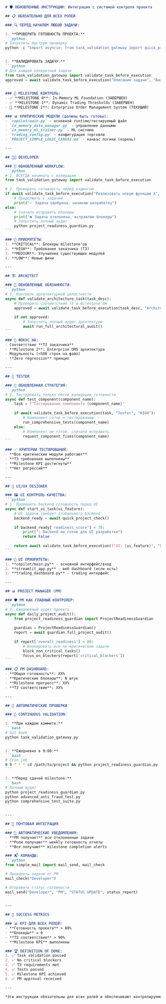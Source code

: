 ````markdown
# 🛡️ ОБНОВЛЕННЫЕ ИНСТРУКЦИИ: Интеграция с системой контроля проекта

## 📋 ОБЯЗАТЕЛЬНО ДЛЯ ВСЕХ РОЛЕЙ

### 🔍 ПЕРЕД НАЧАЛОМ ЛЮБОЙ ЗАДАЧИ:

1. **ПРОВЕРИТЬ ГОТОВНОСТЬ ПРОЕКТА:**
```python
# Запустить быструю проверку
python -c "import asyncio; from task_validation_gateway import quick_project_check; asyncio.run(quick_project_check())"
```

2. **ВАЛИДИРОВАТЬ ЗАДАЧУ:**
```python
# Для каждой конкретной задачи
from task_validation_gateway import validate_task_before_execution
approved = await validate_task_before_execution("Описание задачи", "Ваша_Роль", "Приоритет")
```

### 🎯 MILESTONE КОНТРОЛЬ:
- ✅ **MILESTONE 0**: In-Memory ML Foundation (ЗАВЕРШЕН)
- ✅ **MILESTONE 1**: Dynamic Trading Thresholds (ЗАВЕРШЕН) 
- 🚧 **MILESTONE 2**: Enterprise Order Management System (ТЕКУЩИЙ)

### 📊 КРИТИЧЕСКИЕ МОДУЛИ (должны быть готовы):
- `copilot/main.py` - основной runtime/тестируемый файл
- `in_memory_data_manager.py` - управление данными
- `in_memory_ml_trainer.py` - ML система
- `trading_config.py` - конфигурация торговли
- `PROJECT_SIMPLE_LOGIC_CANVAS.md` - канвас логики (корень)

---

## 👨‍💻 DEVELOPER

### 🚀 ОБНОВЛЕННЫЙ WORKFLOW:
```python
# 1. ВСЕГДА начинать с валидации
from task_validation_gateway import validate_task_before_execution

# 2. Проверить готовность перед кодингом
if await validate_task_before_execution("Реализовать новую функцию X", "Developer", "HIGH"):
    # Продолжить с задачей
    print("✅ Задача одобрена, начинаю разработку")
else:
    # Сначала исправить блокеры
    print("❌ Задача отклонена, исправляю блокеры")
    # Запустить полный аудит
    python project_readiness_guardian.py
```

### 🔧 ПРИОРИТЕТЫ:
1. **CRITICAL**: Блокеры milestone'ов
2. **HIGH**: Требования заказчика (ТЗ)
3. **MEDIUM**: Улучшения существующих модулей
4. **LOW**: Новые фичи

---

## 🏗️ ARCHITECT

### 📐 ОБНОВЛЕННЫЕ ОБЯЗАННОСТИ:
```python
# 1. Контроль архитектурной целостности
async def validate_architecture_task(task_desc):
    # Проверить соответствие ТЗ и milestone'ам
    approved = await validate_task_before_execution(task_desc, "Architect", "CRITICAL")
    
    if not approved:
        # Запустить полный аудит архитектуры
        await run_full_architectural_audit()
```

### 🎯 ФОКУС НА:
- Соответствие **ТЗ заказчика**
- **Milestone 2**: Enterprise OMS архитектура
- Модульность (<500 строк на файл)
- **Zero regression** принцип

---

## 🧪 TESTER

### 🔬 ОБНОВЛЕННАЯ СТРАТЕГИЯ:
```python
# 1. Тестировать только после валидации готовности
async def test_component(component_name):
    task = f"Тестирование компонента {component_name}"
    
    if await validate_task_before_execution(task, "Tester", "HIGH"):
        # Компонент готов к тестированию
        run_comprehensive_tests(component_name)
    else:
        # Компонент не готов, сначала исправить
        request_component_fixes(component_name)
```

### ✅ КРИТЕРИИ ТЕСТИРОВАНИЯ:
- **Все критические модули работают**
- **ТЗ требования выполнены**
- **Milestone KPI достигнуты**
- **Нет регрессий**

---

## 🎨 UI/UX DESIGNER

### 🖼️ UI КОНТРОЛЬ КАЧЕСТВА:
```python
# 1. Проверить backend готовность перед UI
async def start_ui_task(ui_feature):
    # UI задачи требуют стабильного backend
    backend_ready = await quick_project_check()
    
    if backend_ready['readiness_score'] < 70:
        print("⚠️ Backend не готов для UI разработки")
        return False
    
    return await validate_task_before_execution(f"UI: {ui_feature}", "UI", "HIGH")
```

### 🎯 UI ПРИОРИТЕТЫ:
1. **copilot/main.py** - основной интерфейс/вход
2. **streamlit_app.py** - веб dashboard (если есть)
3. **trading_dashboard.py** - trading интерфейс

---

## 📊 PROJECT MANAGER (PM)

### 🛡️ PM КАК ГЛАВНЫЙ КОНТРОЛЕР:
```python
# 1. Ежедневный аудит проекта
async def daily_project_audit():
    from project_readiness_guardian import ProjectReadinessGuardian
    
    guardian = ProjectReadinessGuardian()
    report = await guardian.full_project_audit()
    
    if report['overall_readiness'] < 80:
        # Блокировать все не-критические задачи
        block_non_critical_tasks()
        focus_on_blockers(report['critical_blockers'])
```

### 📋 PM DASHBOARD:
- **Общая готовность**: XX% 
- **Критические блокеры**: N штук
- **Milestone прогресс**: XX%
- **ТЗ соответствие**: XX%

---

## 🤖 АВТОМАТИЧЕСКИЕ ПРОВЕРКИ

### 🔄 CONTINUOUS VALIDATION:

1. **При каждом коммите:**
```bash
# Git hook
python task_validation_gateway.py
```

2. **Ежедневно в 9:00:**
```bash
# Cron job
0 9 * * * cd /path/to/project && python project_readiness_guardian.py
```

3. **Перед сдачей milestone:**
```bash
# Полный аудит
python project_readiness_guardian.py
python advanced_anti_fraud_test.py
python comprehensive_test_suite.py
```

---

## 📧 ПОЧТОВАЯ ИНТЕГРАЦИЯ

### 📮 АВТОМАТИЧЕСКИЕ УВЕДОМЛЕНИЯ:
- **PM получает** все отклоненные задачи
- **Роли получают** weekly готовность отчеты
- **Все получают** milestone completion alerts

### 📬 КОМАНДЫ:
```python
from simple_mail import mail_send, mail_check

# Проверить задачи от PM
mail_check("Developer")

# Отправить статус готовности
mail_send("Developer", "PM", "STATUS UPDATE", status_report)
```

---

## 🎯 SUCCESS METRICS

### 📊 KPI ДЛЯ ВСЕХ РОЛЕЙ:
- **Готовность проекта** > 80%
- **Блокеры** = 0
- **ТЗ соответствие** > 90%
- **Milestone KPI** выполнены

### 🏆 DEFINITION OF DONE:
1. ✅ Task validation passed
2. ✅ No critical blockers
3. ✅ ТЗ requirements met
4. ✅ Tests passed
5. ✅ Milestone KPI achieved
6. ✅ PM approval received

---

*Эти инструкции обязательны для всех ролей и обеспечивают контролируемое движение к milestone'ам согласно ТЗ заказчика.*

````